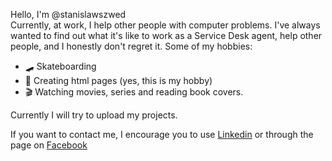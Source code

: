 
Hello, I'm @stanislawszwed <br>
Currently, at work, I help other people with computer problems. I've always wanted to find out what it's like to work as a Service Desk agent, help other people, and I honestly don't regret it.
Some of my hobbies:
- 🛹 Skateboarding
- 🧠 Creating html pages (yes, this is my hobby)
- 🎬 Watching movies, series and reading book covers.

Currently I will try to upload my projects.

If you want to contact me, I encourage you to use <a href="https://www.linkedin.com/in/stanis%C5%82aw-szwed-6055521b4/">Linkedin</a> or through the page on <a href="https://facebook.com/stanislawszwed">Facebook</a>
<!---
stanislawszwed/stanislawszwed is a ✨ special ✨ repository because its `README.md` (this file) appears on your GitHub profile.
You can click the Preview link to take a look at your changes.
--->
